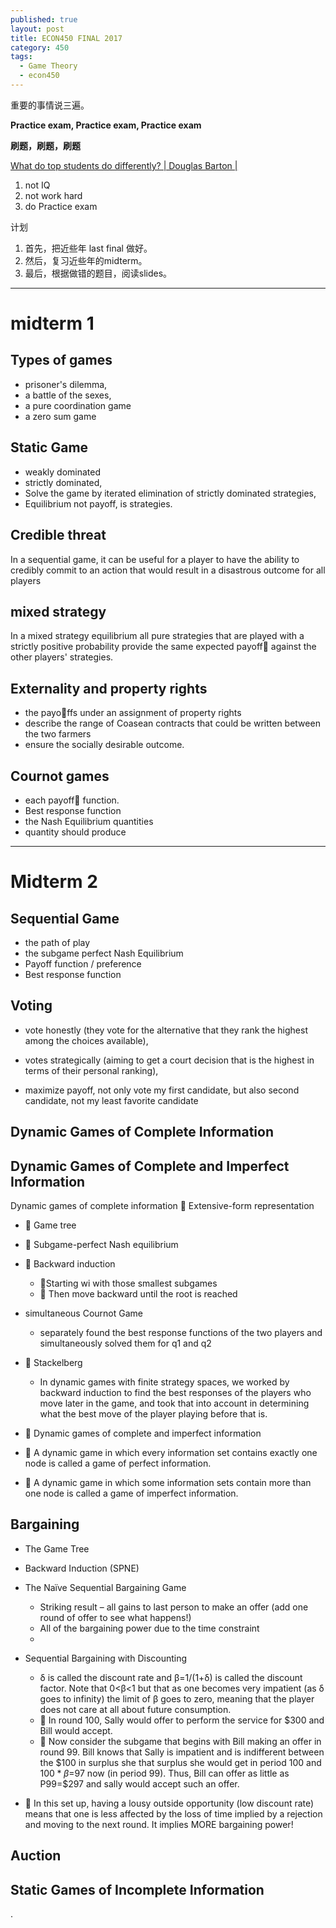 ```yaml
---
published: true
layout: post
title: ECON450 FINAL 2017
category: 450
tags:
  - Game Theory
  - econ450
---
```


重要的事情说三遍。

**Practice exam, Practice exam, Practice exam**

**刷题，刷题，刷题**

[What do top students do differently? | Douglas Barton |  
](https://www.youtube.com/watch?v=Na8m4GPqA30)

1. not IQ
2. not work hard
3. do Practice exam

计划
1. 首先，把近些年 last final 做好。
2. 然后，复习近些年的midterm。
3. 最后，根据做错的题目，阅读slides。



---------------------

# midterm 1

## Types of games

- prisoner's dilemma,
- a battle of the sexes,
- a pure coordination game
- a zero sum game


## Static Game
 - weakly dominated
 - strictly dominated,
 - Solve the game by iterated elimination of strictly dominated strategies,
 - Equilibrium not payoff, is strategies.

## Credible threat

In a sequential game, it can be useful for a player to have the ability to credibly commit to an action
that would result in a disastrous outcome for all players

## mixed strategy

In a mixed strategy equilibrium all pure strategies that are played with a strictly positive probability provide the same expected payoff against the other players' strategies.

## Externality and property rights

 - the payoffs under an assignment of property rights
 - describe the range of Coasean contracts that could be
written between the two farmers
 - ensure the socially desirable outcome.

## Cournot games

 - each payoff function.
 - Best response function
 - the Nash Equilibrium quantities
 - quantity should produce


-----------

# Midterm 2




## Sequential Game
 -  the path of play
 - the subgame perfect Nash Equilibrium
 - Payoff function / preference
 - Best response function

## Voting

 - vote honestly (they vote for the alternative that they rank the highest among the choices available),

 - votes strategically (aiming to get a court decision that is the highest in terms of their personal ranking),

 - maximize payoff, not only vote my first candidate, but also second candidate, not my least favorite candidate

## Dynamic Games of Complete Information

## Dynamic Games of Complete and Imperfect Information
Dynamic games of complete information  Extensive-form representation

-  Game tree

-  Subgame-perfect Nash equilibrium



-  Backward induction

  - Starting wi with those smallest subgames
  -  Then move backward until the root is reached


- simultaneous Cournot Game
  - separately found the best response functions of
the two players and simultaneously solved them for q1 and q2

-  Stackelberg
  - In dynamic games with finite strategy spaces, we worked by backward induction to find the best responses of the players who move later in the game, and took that into account in determining what the best move of the player playing before that is.

-  Dynamic games of complete and imperfect information

 -  A dynamic game in which every information set contains exactly one node is called a game of perfect information.
 -  A dynamic game in which some information sets contain more than one node is called a game of imperfect information.

## Bargaining

 - The Game Tree

 - Backward Induction (SPNE)

  - The Naïve Sequential Bargaining Game
    -  Striking result – all gains to last person to make an offer (add one round of offer to see what happens!)
    - All of the bargaining power due to the time constraint
    -
  - Sequential Bargaining with Discounting
    - δ is called the discount rate and β=1/(1+δ) is called the discount factor. Note that 0<β<1 but that as one becomes very impatient (as δ goes to infinity) the limit of β goes to zero, meaning that the player does not care at all about future consumption.
    -  In round 100, Sally would offer to perform the service for $300 and Bill would accept.
    -  Now consider the subgame that begins with Bill making an offer in round 99. Bill knows that Sally is impatient and is indifferent between the $100 in surplus she that surplus she would get in period 100 and $100*β=$97 now (in period 99). Thus, Bill can offer as little as P99=\$297 and sally would accept such an offer.
  -  In this set up, having a lousy outside opportunity (low discount rate) means that one is less affected by the loss of time implied by a rejection and moving to the next round. It implies MORE bargaining power!  

## Auction

## Static Games of Incomplete Information
.
